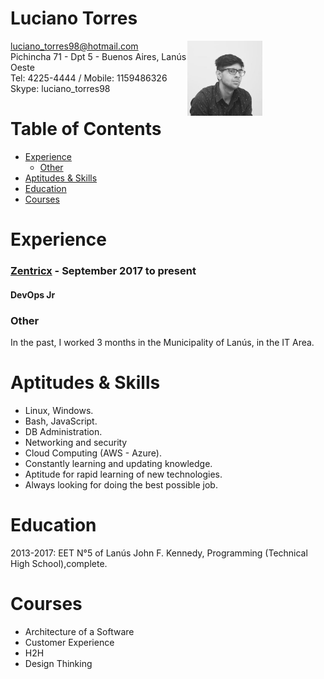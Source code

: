 # Luciano Torres 

<img src="profile.jpeg"
     alt="Markdown Monster icon"
     style="float:right; height: 120px; margin-right: 20%" />

luciano_torres98@hotmail.com\
Pichincha 71 - Dpt 5 - Buenos Aires, Lanús Oeste\
Tel: 4225-4444 / Mobile: 1159486326\
Skype: luciano_torres98


# Table of Contents
- [Experience](#Experience)
   - [Other](#Other)
- [Aptitudes & Skills](#Aptitudes-&-Skills)
- [Education](#Education)
- [Courses](#Courses)

# Experience

### [Zentricx] - September 2017 to present

#### DevOps Jr


### Other
In the past, I worked 3 months in the Municipality of Lanús, in the IT Area.

# Aptitudes & Skills

* Linux, Windows.
* Bash, JavaScript.
* DB Administration.
* Networking and security
* Cloud Computing (AWS - Azure).
* Constantly learning and updating knowledge.
* Aptitude for rapid learning of new technologies.
* Always looking for doing the best possible job.


# Education

2013-2017: EET N°5 of Lanús John F. Kennedy, Programming (Technical High School),complete.


# Courses

* Architecture of a Software
* Customer Experience
* H2H
* Design Thinking

[Linkedin]: https://ar.linkedin.com/in/ltorres/
[Zentricx]: http://www.zentricx.com
